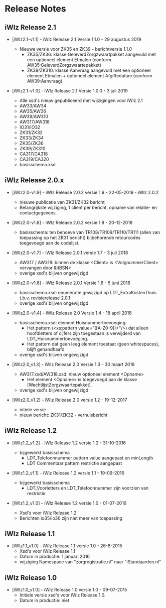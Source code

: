 # Release Notes

## iWlz Release 2.1

* [iWlz2.1-v1.1] - iWlz Release 2.1 Versie 1.1.0 - 29 augustus 2019
  * Nieuwe versie voor ZK35 en ZK39 - berichtversie 1.1.0
    * ZK35/ZK36: klasse GeleverdZorgzwaartpakket aangevuld met een optioneel element Etmalen (conform AW35:GeleverdZorgzwaartepakket)
    * ZK39/ZK310: klasse Aanvraag aangevuld met een optioneel element Etmalen + optioneel element Afgiftedatum (conform AW39:Aanvraag)

* [iWlz2.1-v1.0] - iWlz Release 2.1 Versie 1.0.0 - 3 juli 2019
  * Alle xsd's nieuw gepubliceerd met wijzigingen voor iWlz 2.1
  * AW33/AW34
  * AW35/AW36
  * AW39/AW310
  * AW317/AW318
  * IO31/IO32
  * ZK31/ZK32
  * ZK33/ZK34
  * ZK35/ZK36
  * ZK39/ZK310
  * CA317/CA318
  * CA319/CA320
  * basisschema.xsd

## iWlz Release 2.0.x

* [iWlz2.0-v1.9] - iWlz Release 2.0.2 versie 1.9 - 22-05-2019 - iWlz 2.0.2
  * nieuwe publicatie van ZK31/ZK32 bericht
  * Belangrijkste wijziging, 1 client per bericht, opname van relatie- en contactgegevens.

* [iWlz2.0-v1.8] - iWlz Release 2.0.2 versie 1.8 - 20-12-2018
  * basisschema: ten behoeve van TR108/TR109/TR110/TR111 (allen van toepassing op het ZK31 bericht) bijbehorende retourcodes toegevoegd aan de codelijst.

* [iWlz2.0-v1.7] - iWlz Release 2.0.1 versie 1.7 - 3 juli 2018
  * AW317 / AW318: binnen de klasse &lt;Client> is &lt;VolgnummerClient> vervangen door &ltBSN>
  * overige xsd's blijven ongewijzigd

* [iWlz2.0-v1.6] - iWlz Release 2.0.1 Versie 1.6 - 5 juni 2018
  * basisschema.xsd: enumeratie gewijzigd op LDT_ExtraKostenThuis t.b.v. revisierelease 2.0.1
  * overige xsd's blijven ongewijzigd

* [iWlz2.0-v1.4] - iWlz Release 2.0 Versie 1.4 - 18 april 2018
  * basisschema.xsd: element Huisnummertoevoeging:
    * Het pattern (<xs:pattern value="(\[A-Z0-9\])+"/>) dat alleen hoofdletters of cijfers zijn toegestaan is verwijderd van LDT_Huisnummertoevoeging.
    * Het pattern dat geen leeg element toestaat (geen whitespaces), blijft gehandhaafd
  * overige xsd's blijven ongewijzigd

* [iWlz2.0_v1.3] - iWlz Release 2.0 Versie 1.3 - 30 maart 2018
  * AW317.xsd/AW318.xsd: nieuw optioneel element &lt;Opname>
    * Het element &lt;Opname> is toegevoegd aan de klasse \[WachtlijstZorgzwaartepakket\].
  * overige xsd's blijven ongewijzigd

* [iWlz2.0_v1.2] - iWlz Release 2.0 versie 1.2 - 19-12-2017
  * intiele versie
  * nieuw bericht: ZK31/ZK32 - verhuisbericht

## iWlz Release 1.2

* [iWlz1.2_v1.2] - iWlz Release 1.2 versie 1.2 - 31-10-2016
  * bijgewerkt basisschema
    * LDT_Telefoonnummer pattern value aangepast en minLength
    * LDT Commentaar pattern restrictie aangepast

* [iWlz1.2_v1.1] - iWlz Release 1.2 versie 1.1 - 19-09-2016
  * bijgewerkt basisschema
    * LDT_Voorletters en LDT_Telefoonnummer zijn voorzien van restrictie

* [iWlz1.2_v1.0] - iWlz Release 1.2 versie 1.0 - 01-07-2016
  * Xsd's voor iWlz Release 1.2
  * Berichten io35/io36 zijn niet meer van toepassing

## iWlz Release 1.1

* [iWlz1.1_v1.0] - iWlz Release 1.1 versie 1.0 - 26-8-2015
  * Xsd's voor iWlz Release 1.1
  * Datum in productie: 1 januari 2016
  * wijziging Namespace van "zorgregistratie.nl" naar "iStandaarden.nl"

## iWlz Release 1.0

* [iWlz1.0_v1.0] - iWlz Release 1.0 versie 1.0 - 09-07-2015
  * Initiele versie xsd's voor iWlz Release 1.0.
  * Datum in productie: niet
